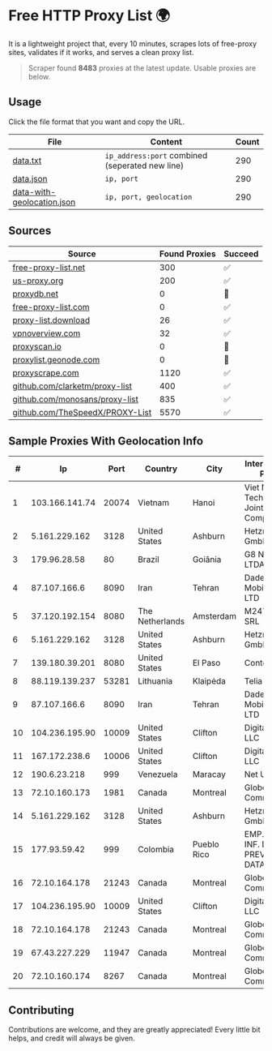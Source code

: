 
# Free HTTP Proxy List 🌍

It is a lightweight project that, every 10 minutes, scrapes lots of free-proxy sites, validates if it works, and serves a clean proxy list.


> Scraper found **8483** proxies at the latest update. Usable proxies are below.

## Usage

Click the file format that you want and copy the URL.


|File|Content|Count|
|----|-------|-----|
|[data.txt](https://raw.githubusercontent.com/themiralay/Proxy-List-World/master/data.txt)|`ip_address:port` combined (seperated new line)|290|
|[data.json](https://raw.githubusercontent.com/themiralay/Proxy-List-World/master/data.json)|`ip, port`|290|
|[data-with-geolocation.json](https://raw.githubusercontent.com/themiralay/Proxy-List-World/master/data-with-geolocation.json)|`ip, port, geolocation`|290|

## Sources

|Source|Found Proxies|Succeed|
|------|-------------|-------|
|[free-proxy-list.net](https://free-proxy-list.net)|300|✅|
|[us-proxy.org](https://www.us-proxy.org)|200|✅|
|[proxydb.net](http://proxydb.net)|0|🚫|
|[free-proxy-list.com](https://free-proxy-list.com/?page=&port=&type%5B%5D=http&type%5B%5D=https&up_time=0&search=Search)|0|✅|
|[proxy-list.download](https://www.proxy-list.download/HTTP)|26|✅|
|[vpnoverview.com](https://vpnoverview.com/privacy/anonymous-browsing/free-proxy-servers)|32|✅|
|[proxyscan.io](https://www.proxyscan.io)|0|🚫|
|[proxylist.geonode.com](https://proxylist.geonode.com/api/proxy-list?limit=300&page=1&sort_by=lastChecked&sort_type=desc&protocols=http,https)|0|🚫|
|[proxyscrape.com](https://api.proxyscrape.com/v2/?request=displayproxies&protocol=http&timeout=10000&country=all&ssl=all&anonymity=all)|1120|✅|
|[github.com/clarketm/proxy-list](https://raw.githubusercontent.com/clarketm/proxy-list/master/proxy-list-raw.txt)|400|✅|
|[github.com/monosans/proxy-list](https://raw.githubusercontent.com/monosans/proxy-list/main/proxies/http.txt)|835|✅|
|[github.com/TheSpeedX/PROXY-List](https://raw.githubusercontent.com/TheSpeedX/PROXY-List/master/http.txt)|5570|✅|


## Sample Proxies With Geolocation Info

|#|Ip|Port|Country|City|Internet Service Provider|
|-|--|----|-------|----|-------------------------|
|1|103.166.141.74|20074|Vietnam|Hanoi|Viet NAM Cloud Technology Joint Stock Company|
|2|5.161.229.162|3128|United States|Ashburn|Hetzner Online GmbH|
|3|179.96.28.58|80|Brazil|Goiânia|G8 NETWORKS LTDA|
|4|87.107.166.6|8090|Iran|Tehran|Dade Pardazi Mobinhost Co LTD|
|5|37.120.192.154|8080|The Netherlands|Amsterdam|M247 Europe SRL|
|6|5.161.229.162|3128|United States|Ashburn|Hetzner Online GmbH|
|7|139.180.39.201|8080|United States|El Paso|Conterra|
|8|88.119.139.237|53281|Lithuania|Klaipėda|Telia Lietuva|
|9|87.107.166.6|8090|Iran|Tehran|Dade Pardazi Mobinhost Co LTD|
|10|104.236.195.90|10009|United States|Clifton|DigitalOcean, LLC|
|11|167.172.238.6|10006|United States|Clifton|DigitalOcean, LLC|
|12|190.6.23.218|999|Venezuela|Maracay|Net Uno|
|13|72.10.160.173|1981|Canada|Montreal|GloboTech Communications|
|14|5.161.229.162|3128|United States|Ashburn|Hetzner Online GmbH|
|15|177.93.59.42|999|Colombia|Pueblo Rico|EMP. DE TEC. E INF. DA PREVIDENCIA - DATAPREV|
|16|72.10.164.178|21243|Canada|Montreal|GloboTech Communications|
|17|104.236.195.90|10009|United States|Clifton|DigitalOcean, LLC|
|18|72.10.164.178|21243|Canada|Montreal|GloboTech Communications|
|19|67.43.227.229|11947|Canada|Montreal|GloboTech Communications|
|20|72.10.160.174|8267|Canada|Montreal|GloboTech Communications|



## Contributing

Contributions are welcome, and they are greatly appreciated! Every
little bit helps, and credit will always be given.

